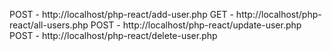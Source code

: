 POST - http://localhost/php-react/add-user.php
GET  - http://localhost/php-react/all-users.php
POST - http://localhost/php-react/update-user.php
POST - http://localhost/php-react/delete-user.php